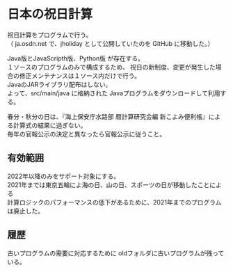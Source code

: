 # 日本の祝日計算

祝日計算をプログラムで行う。<br/>
（ ja.osdn.net で、jholiday として公開していたのを GitHub に移動した。）

Java版とJavaScripth版、Python版 が存在する。<br/>
１ソースのプログラムのみで構成するため、 祝日の新制度、変更が発生した場合の修正メンテナンスは１ソース内だけで行う。<br/>
JavaのJARライブラリ配布はしない。<br/>
よって、src/main/java に格納された Javaプログラムをダウンロードして利用する。


春分・秋分の日は、『海上保安庁水路部 暦計算研究会編 新こよみ便利帳』による計算式の結果に過ぎない。<br/>
毎年の官報公示の決定と異なったら官報公示に従うこと。

## 有効範囲
2022年以降のみをサポート対象にする。<br/>
2021年までは東京五輪によ海の日、山の日、スポーツの日が移動したことによる<br/>
計算ロジックのパフォーマンスの低下があるために、2021年までのプログラムは廃止した。<br/>

## 履歴
古いプログラムの需要に対応するために oldフォルダに古いプログラムが残っている。

